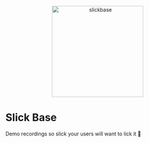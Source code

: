<p align="center">
<img src="https://github.com/slickbase/slickbase-binary/assets/7090189/a3954bd5-aebe-4530-818b-19e2e128ac1c" width=250 alt="slickbase" />
</p>


# Slick Base

Demo recordings so slick your users will want to lick it 👅
